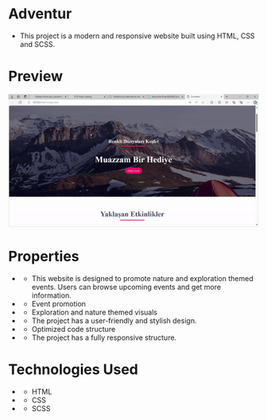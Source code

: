 # Adventur

- This project is a modern and responsive website built using HTML, CSS and SCSS.

# Preview

![](https://github.com/silan4/Adventur/blob/main/adventur.gif)

# Properties

- - This website is designed to promote nature and exploration themed events. Users can browse upcoming events and get more information.

- - Event promotion

- - Exploration and nature themed visuals
 
- - The project has a user-friendly and stylish design.

- - Optimized code structure
   
- - The project has a fully responsive structure.

# Technologies Used 

- - HTML
- - CSS
- - SCSS

   







